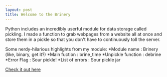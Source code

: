 ```yaml
---
layout: post
title: Welcome to the Brinery
---
```


Python includes an incredibly userful module for data storage called pickling. I made a function to grab webpages from a website all at once and store them in a pickle so that you don't have to continuously toll the server. 

Some nerdy-hilarious highlights from my module:
*Module name : Brinery (like, binary, get it?)
*Main fuction : brine_time
*Unpickle function : debrine
*Error Flag : Sour pickle!
*List of errors : Sour pickle jar

[Check it out here](https://github.com/potatochip/Brinery)